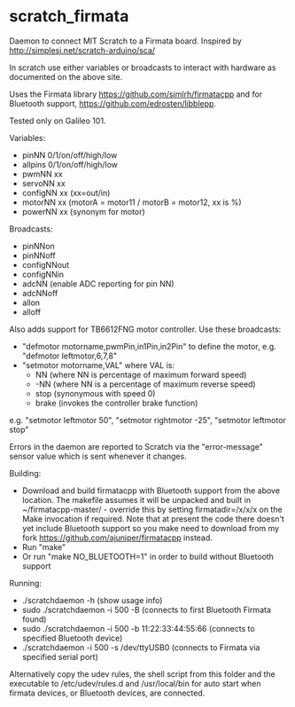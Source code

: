 # scratch_firmata
Daemon to connect MIT Scratch to a Firmata board.  Inspired by http://simplesi.net/scratch-arduino/sca/

In scratch use either variables or broadcasts to interact with hardware as documented on the above site.

Uses the Firmata library https://github.com/simlrh/firmatacpp and for Bluetooth support, https://github.com/edrosten/libblepp.

Tested only on Galileo 101.


Variables:
 * pinNN 0/1/on/off/high/low
 * allpins 0/1/on/off/high/low
 * pwmNN xx
 * servoNN xx
 * configNN xx (xx=out/in)
 * motorNN xx (motorA = motor11 / motorB = motor12, xx is %)
 * powerNN xx (synonym for motor)

Broadcasts:
 * pinNNon
 * pinNNoff
 * configNNout
 * configNNin
 * adcNN (enable ADC reporting for pin NN)
 * adcNNoff
 * allon
 * alloff

Also adds support for TB6612FNG motor controller.  Use these broadcasts:
 * "defmotor motorname,pwmPin,in1Pin,in2Pin" to define the motor, e.g. "defmotor leftmotor,6,7,8"
 * "setmotor motorname,VAL" where VAL is:
	* NN (where NN is percentage of maximum forward speed)
	* -NN (where NN is a percentage of maximum reverse speed)
	* stop (synonymous with speed 0)
	* brake (invokes the controller brake function)

e.g. "setmotor leftmotor 50", "setmotor rightmotor -25", "setmotor leftmotor stop"

Errors in the daemon are reported to Scratch via the "error-message" sensor value which is sent whenever it changes.

Building:
 * Download and build firmatacpp with Bluetooth support from the above location.  The makefile assumes it will be unpacked and built in ~/firmatacpp-master/ - override this by setting firmatadir=/x/x/x on the Make invocation if required.  Note that at present the code there doesn't yet include Bluetooth support so you make need to download from my fork https://github.com/ajuniper/firmatacpp instead.
 * Run "make"
 * Or run "make NO_BLUETOOTH=1" in order to build without Bluetooth support

Running:
 * ./scratchdaemon -h (show usage info)
 * sudo ./scratchdaemon -i 500 -B (connects to first Bluetooth Firmata found)
 * sudo ./scratchdaemon -i 500 -b 11:22:33:44:55:66 (connects to specified Bluetooth device)
 * ./scratchdaemon -i 500 -s /dev/ttyUSB0 (connects to Firmata via specified serial port)

Alternatively copy the udev rules, the shell script from this folder and the executable to /etc/udev/rules.d and /usr/local/bin for auto start when firmata devices, or Bluetooth devices, are connected.

